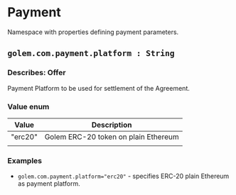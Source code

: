 # Payment
Namespace with properties defining payment parameters. 

## `golem.com.payment.platform : String`

### Describes: Offer

Payment Platform to be used for settlement of the Agreement.

### Value enum
| Value   | Description                          |
| ------- | ------------------------------------ |
| "erc20" | Golem ERC-20 token on plain Ethereum |
|         |                                      |

### **Examples**
* `golem.com.payment.platform="erc20"` - specifies ERC-20 plain Ethereum as payment platform.
